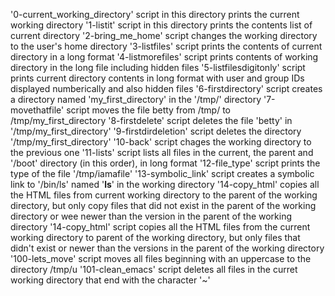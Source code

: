 '0-current_working_directory' script in this directory prints the current working directory
'1-listit' script in this directory prints the contents list of current directory
'2-bring_me_home' script changes the working directory to the user's home directory
'3-listfiles' script prints the contents of current directory in a long format
'4-listmorefiles' script prints contents of working directory in the long file including hidden files
'5-listfilesdigitonly' script prints current directory contents in long format with user and group IDs displayed numberically and also hidden files
'6-firstdirectory' script creates a directory named 'my_first_directory' in the '/tmp/' directory
'7-movethatfile' script moves the file betty from /tmp/ to /tmp/my_first_directory
'8-firstdelete' script deletes the file 'betty' in '/tmp/my_first_directory'
'9-firstdirdeletion' script deletes the directory '/tmp/my_first_directory'
'10-back' script chages the working directory to the previous one
'11-lists' script lists all files in the current, the parent and '/boot' directory (in this order), in long format
'12-file_type' script prints the type of the file '/tmp/iamafile'
'13-symbolic_link' script creates a symbolic link to '/bin/ls' named '__ls__' in the working directory
'14-copy_html' copies all the HTML files from current working directory to the parent of the working directory, but only copy files that did not exist in the parent of the working directory or wee newer than the version in the parent of the working directory
'14-copy_html' script copies all the HTML files from the current working directory to parent of the working directory, but only files that didn't exist or newer than the versions in the parent of the working directory
'100-lets_move' script moves all files beginning with an uppercase to the directory /tmp/u
'101-clean_emacs' script deletes all files in the curret working directory that end with the character '~'
